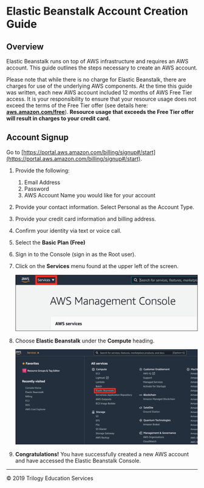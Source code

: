 # Elastic Beanstalk Account Creation Guide

## Overview

Elastic Beanstalk runs on top of AWS infrastructure and requires an AWS account. This guide outlines the steps necessary to create an AWS account.

Please note that while there is no charge for Elastic Beanstalk, there are charges for use of the underlying AWS components. At the time this guide was written, each new AWS account included 12 months of AWS Free Tier access. It is your responsibility to ensure that your resource usage does not exceed the terms of the Free Tier offer (see details here: [**aws.amazon.com/free**](aws.amazon.com/free)). **Resource usage that exceeds the Free Tier offer will result in charges to your credit card.**

## Account Signup

Go to [https://portal.aws.amazon.com/billing/signup#/start](https://portal.aws.amazon.com/billing/signup#/start).

1. Provide the following:

   1. Email Address
   2. Password
   3. AWS Account Name you would like for your account

2. Provide your contact information. Select Personal as the Account Type.

3. Provide your credit card information and billing address.

4. Confirm your identity via text or voice call.

5. Select the **Basic Plan (Free)**

6. Sign in to the Console (sign in as the Root user).

7. Click on the **Services** menu found at the upper left of the screen.

   <img src="images/aws-console-services-dropdown.png" alt="aws-console-services-dropdown" style="zoom:50%;" />

8. Choose **Elastic Beanstalk** under the **Compute** heading.

   <img src="images/select-elastic-beanstalk-from-console-heading.png" alt="select-elastic-beanstalk-from-console-heading" style="zoom:50%;" />

9. **Congratulations!** You have successfully created a new AWS account and have accessed the Elastic Beanstalk Console.

---

© 2019 Trilogy Education Services